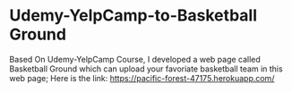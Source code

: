 # Udemy-YelpCamp-to-Basketball Ground
Based On Udemy-YelpCamp Course, I developed a web page called Basketball Ground which can upload your favoriate basketball team in this web page;
Here is the link:
https://pacific-forest-47175.herokuapp.com/
